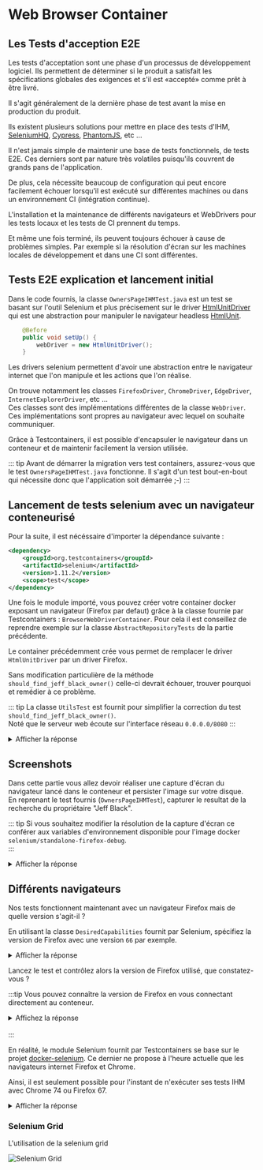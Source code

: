 # Web Browser Container


## Les Tests d'acception E2E

Les tests d'acceptation sont une phase d'un processus de développement logiciel. Ils permettent de déterminer si le produit a satisfait les spécifications globales des exigences et s'il est «accepté» comme prêt à être livré.

Il s'agit généralement de la dernière phase de test avant la mise en production du produit.

Ils existent plusieurs solutions pour mettre en place des tests d'IHM, [SeleniumHQ](https://www.seleniumhq.org/), [Cypress](https://www.cypress.io/), [PhantomJS](http://phantomjs.org/), etc ... 

Il n'est jamais simple de maintenir une base de tests fonctionnels, de tests E2E. Ces derniers sont par nature très volatiles puisqu'ils couvrent de grands pans de l'application. 

De plus, cela nécessite beaucoup de configuration qui peut encore facilement échouer lorsqu’il est exécuté sur différentes machines ou dans un environnement CI (intégration continue).

L'installation et la maintenance de différents navigateurs et WebDrivers pour les tests locaux et les tests de CI prennent du temps.

Et même une fois terminé, ils peuvent toujours échouer à cause de problèmes simples. Par exemple si la résolution d'écran sur les machines locales de développement et dans une CI sont différentes.


## Tests E2E explication et lancement initial

Dans le code fournis, la classe `OwnersPageIHMTest.java` est un test se basant sur l'outil Selenium et plus précisement sur le driver [HtmlUnitDriver](https://github.com/SeleniumHQ/htmlunit-driver) 
qui est une abstraction pour manipuler le navigateur headless [HtmlUnit](http://htmlunit.sourceforge.net/).

```java
    @Before
    public void setUp() {
        webDriver = new HtmlUnitDriver();
    }
```

Les drivers selenium permettent d'avoir une abstraction entre le navigateur internet que l'on manipule et les actions que l'on réalise.

On trouve notamment les classes `FirefoxDriver`, `ChromeDriver`, `EdgeDriver`, `InternetExplorerDriver`, etc ...  
Ces classes sont des implémentations différentes de la classe `WebDriver`. Ces implémentations sont propres au navigateur avec lequel on souhaite communiquer.

Grâce à Testcontainers, il est possible d'encapsuler le navigateur dans un conteneur et de maintenir facilement la version utilisée.


::: tip
Avant de démarrer la migration vers test containers, assurez-vous que le test `OwnersPageIHMTest.java` fonctionne. Il s'agit d'un test bout-en-bout qui nécessite donc que l'application soit démarrée ;-)
:::

## Lancement de tests selenium avec un navigateur conteneurisé

Pour la suite, il est nécéssaire d'importer la dépendance suivante :

```xml
<dependency>
    <groupId>org.testcontainers</groupId>
    <artifactId>selenium</artifactId>
    <version>1.11.2</version>
    <scope>test</scope>
</dependency>
```

Une fois le module importé, vous pouvez créer votre container docker exposant un navigateur (Firefox par defaut) grâce à la classe fournie par Testcontainers : `BrowserWebDriverContainer`.
Pour cela il est conseillez de reprendre exemple sur la classe `AbstractRepositoryTests` de la partie précédente.

Le container précédemment crée vous permet de remplacer le driver `HtmlUnitDriver` par un driver Firefox. 

Sans modification particulière de la méthode `should_find_jeff_black_owner()` celle-ci devrait échouer, trouver pourquoi et remédier à ce problème.

::: tip
La classe `UtilsTest` est fournit pour simplifier la correction du test `should_find_jeff_black_owner()`.  
Noté que le serveur web écoute sur l'interface réseau `0.0.0.0/8080`
:::

<details>
<summary>Afficher la réponse</summary>

```java
// into AbstractIntegrationTest.java
private static BrowserWebDriverContainer genericContainer;

static {
    genericContainer = new BrowserWebDriverContainer()
        .withCapabilities(new FirefoxOptions());
    genericContainer.start();
}
    
// into OwnersPageIHMTest.java
private static String dockerIpv4 = UtilsTest.getDockerInterfaceIp(Pattern.compile("docker[\\d]"));
private WebDriver webDriver;

@Before
public void setUp() {
    webDriver = genericContainer.getWebDriver();
}

@Test
public void should_find_jeff_black_owner() throws InterruptedException {
    webDriver.get("http://" + dockerIpv4 + ":8080/");
    webDriver.findElement(By.cssSelector("[title*='find owners']")).click();
    
    ...
}
```
</details>

## Screenshots

Dans cette partie vous allez devoir réaliser une capture d'écran du navigateur lancé dans le conteneur et persister l'image sur votre disque.  
En reprenant le test fournis (`OwnersPageIHMTest`), capturer le resultat de la recherche du propriétaire "Jeff Black".

::: tip
Si vous souhaitez modifier la résolution de la capture d'écran ce conférer aux variables d'environnement disponible pour l'image docker `selenium/standalone-firefox-debug`.  
:::

<details>
<summary>Afficher la réponse</summary>

```java
// into AbstractIntegrationTest.java
Map<String, String> envs = new HashMap<>();
envs.put("SCREEN_WIDTH", "1366");
envs.put("SCREEN_HEIGHT", "768");
envs.put("SCREEN_DEPTH", "24");

genericContainer = (BrowserWebDriverContainer) new BrowserWebDriverContainer()
    .withCapabilities(new FirefoxOptions())
    .withEnv(envs);
genericContainer.start();


// into OwnersPageIHMTest.java
@Test
public void take_screenshot_jeff_black_owner() throws InterruptedException, IOException {
    webDriver.get("http://" + dockerIpv4 + ":8080/");

    webDriver.findElement(By.cssSelector("[title*='find owners']")).click();
    WebElement lastname = webDriver.findElement(By.id("lastName"));
    lastname.sendKeys("black");
    lastname.submit();
    // On attends que la page soit correctement chargée
    Thread.sleep(1000);

    File outputFile = ((RemoteWebDriver)webDriver).getScreenshotAs(OutputType.FILE);
    File copied = new File("./screenshot.png");
    Files.copy(outputFile.toPath(), copied.toPath(), StandardCopyOption.REPLACE_EXISTING);
}
```
</details>

## Différents navigateurs

Nos tests fonctionnent maintenant avec un navigateur Firefox mais de quelle version s'agit-il ? 

En utilisant la classe `DesiredCapabilities` fournit par Selenium, spécifiez la version de Firefox avec une version `66` par exemple.

<details>
<summary>Afficher la réponse</summary>

```java
static {
    DesiredCapabilities firefox = DesiredCapabilities.firefox();
    firefox.setPlatform(Platform.LINUX);
    firefox.setVersion("66");

    genericContainer = new BrowserWebDriverContainer()
        .withCapabilities(firefox);
    genericContainer.start();
}
```
</details>

Lancez le test et contrôlez alors la version de Firefox utilisé, que constatez-vous ?

:::tip
Vous pouvez connaître la version de Firefox en vous connectant directement au conteneur.

<details>
<summary>Affichez la réponse</summary>

```sh
docker exec -it <containerId> firefox -v
```
</details>
</br>
:::

En réalité, le module Selenium fournit par Testcontainers se base sur le projet [docker-selenium](https://github.com/SeleniumHQ/docker-selenium). Ce dernier ne propose à l'heure actuelle que les navigateurs internet Firefox et Chrome.

Ainsi, il est seulement possible pour l'instant de n'exécuter ses tests IHM avec Chrome 74 ou Firefox 67.

<details>
<summary>Afficher la réponse</summary>

```java
static {
    DesiredCapabilities chrome = DesiredCapabilities.chrome();

    genericContainer = new BrowserWebDriverContainer()
        .withCapabilities(chrome);
    genericContainer.start();
}
```
</details>

### Selenium Grid

L'utilisation de la selenium grid

![Selenium Grid](selenium_grid.png)

